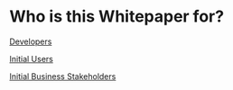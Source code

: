 # Who is this Whitepaper for?

[Developers](Who%20is%20this%20Whitepaper%20for%2006596ffa29e44f4db18c1f88c0b69aef/Developers%205416b69cb9f54082a3c263bec57aef4e.md)

[Initial Users](Who%20is%20this%20Whitepaper%20for%2006596ffa29e44f4db18c1f88c0b69aef/Initial%20Users%20afbba6199ff4441996b69b35842417ec.md)

[Initial Business Stakeholders](Who%20is%20this%20Whitepaper%20for%2006596ffa29e44f4db18c1f88c0b69aef/Initial%20Business%20Stakeholders%20663eda9f47b64e2ebbd73cee86954f47.md)